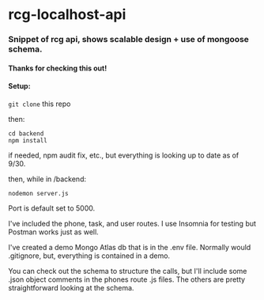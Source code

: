 # rcg-localhost-api
### Snippet of rcg api, shows scalable design + use of mongoose schema.

#### Thanks for checking this out!

#### Setup:
``` git clone ``` this repo

then:
```
cd backend
npm install
```

if needed, npm audit fix, etc., but everything is looking up to date as of 9/30.

then, while in /backend:
```
nodemon server.js
```

Port is default set to 5000.

I've included the phone, task, and user routes. I use Insomnia for testing but Postman works just as well.

I've created a demo Mongo Atlas db that is in the .env file. Normally would .gitignore, but, everything is contained in a demo.

You can check out the schema to structure the calls, but I'll include some .json object comments in the phones route .js files. The others are pretty straightforward looking at the schema.
